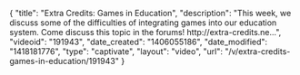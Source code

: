 {
    "title": "Extra Credits: Games in Education",
    "description": "This week, we discuss some of the difficulties of integrating games into our education system. Come discuss this topic in the forums! http:\/\/extra-credits.ne...",
    "videoid": "191943",
    "date_created": "1406055186",
    "date_modified": "1418181776",
    "type": "captivate",
    "layout": "video",
    "url": "\/v\/extra-credits-games-in-education\/191943"
}